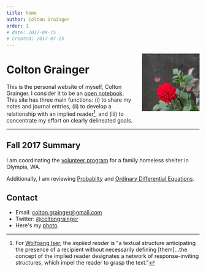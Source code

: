 ```yaml
---
title: home
author: Colton Grainger
order: 1
# date: 2017-09-15
# created: 2017-07-15
---
```

<img src="/images/ccg-dogs.jpg" style="float: right; margin: 0px 0px 23px 23px" height="150" width="150">
   
# Colton Grainger

This is the personal website of myself, Colton Grainger. I consider it to be an [open notebook](http://wcm1.web.rice.edu/open-notebook-history.html). This site has three main functions: (i) to share my notes and journal entries, (ii) to develop a relationship with an implied reader[^who], and (iii) to concentrate my effort on clearly delineated goals.

[^who]: For [Wolfgang Iser](https://en.wikipedia.org/wiki/Wolfgang_Iser), the *implied reader* is "a textual structure anticipating the presence of a recipient without necessarily defining [them]…the concept of the implied reader designates a network of response-inviting structures, which impel the reader to grasp the text."
<hr>

## Fall 2017 Summary
I am coordinating the [volunteer program](http://coltongrainger.com/fscss-volunteers) for a family homeless shelter in Olympia, WA. 

Additionally, I am reviewing [Probabilty](http://webpages.uidaho.edu/cremien/math451EO/) and [Ordinary Differential Equations](http://www.webpages.uidaho.edu/~barannyk/Teaching/Math310.html).

## Contact

- Email: [colton.grainger@gmail.com](mailto:colton.grainger@gmail.com)
- Twitter: [@coltongrainger](https://twitter.com/coltongrainger)
- Here's my <a href="images/ccg-profile.png">photo</a>.
